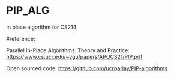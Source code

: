 # PIP_ALG
In place algorithm for CS214



#reference:

Parallel In-Place Algorithms: Theory and Practice: https://www.cs.ucr.edu/~ygu/papers/APOCS21/PIP.pdf

Open sourced code: https://github.com/ucrparlay/PIP-algorithms
